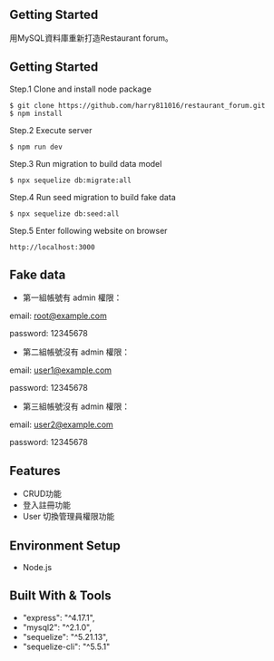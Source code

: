 ## Getting Started

用MySQL資料庫重新打造Restaurant forum。

## Getting Started
Step.1 Clone and install node package
```
$ git clone https://github.com/harry811016/restaurant_forum.git
$ npm install
```
Step.2 Execute server 
```
$ npm run dev 
```
Step.3 Run migration to build data model
```
$ npx sequelize db:migrate:all
```
Step.4 Run seed migration to build fake data
```
$ npx sequelize db:seed:all
```
Step.5 Enter following website on browser
```
http://localhost:3000
```
## Fake data

* 第一組帳號有 admin 權限：

email: root@example.com

password: 12345678

* 第二組帳號沒有 admin 權限：

email: user1@example.com

password: 12345678

* 第三組帳號沒有 admin 權限：

email: user2@example.com

password: 12345678

## Features
* CRUD功能
* 登入註冊功能
* User 切換管理員權限功能

## Environment Setup
* Node.js

## Built With & Tools
* "express": "^4.17.1",
* "mysql2": "^2.1.0",
* "sequelize": "^5.21.13",
* "sequelize-cli": "^5.5.1"


